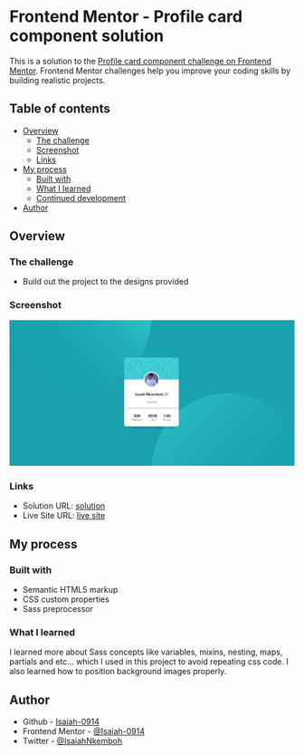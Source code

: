 # Frontend Mentor - Profile card component solution

This is a solution to the [Profile card component challenge on Frontend Mentor](https://www.frontendmentor.io/challenges/profile-card-component-cfArpWshJ). Frontend Mentor challenges help you improve your coding skills by building realistic projects.

## Table of contents

- [Overview](#overview)
  - [The challenge](#the-challenge)
  - [Screenshot](#screenshot)
  - [Links](#links)
- [My process](#my-process)
  - [Built with](#built-with)
  - [What I learned](#what-i-learned)
  - [Continued development](#continued-development)
- [Author](#author)

## Overview

### The challenge

- Build out the project to the designs provided

### Screenshot

![](./Screenshot%20card.jpg)

### Links

- Solution URL: [ solution ](https://your-solution-url.com)
- Live Site URL: [ live site ](https://your-live-site-url.com)

## My process

### Built with

- Semantic HTML5 markup
- CSS custom properties
- Sass preprocessor

### What I learned

I learned more about Sass concepts like variables, mixins, nesting, maps, partials and etc... which I used in this project to avoid repeating css code.
I also learned how to position background images properly.

## Author

- Github - [Isaiah-0914](https://www.github.com/isaiah-0914)
- Frontend Mentor - [@Isaiah-0914](https://www.frontendmentor.io/profile/Isaiah-0914)
- Twitter - [@IsaiahNkemboh](https://www.twitter.com/IsaiahNkemboh)
